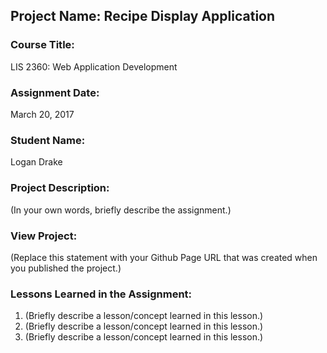 ## Project Name:  Recipe Display Application

### Course Title:
LIS 2360:  Web Application Development

### Assignment Date:  
March 20, 2017

### Student Name:  
Logan Drake

### Project Description:
(In your own words, briefly describe the assignment.)

### View Project:
(Replace this statement with your Github Page URL that was created when you 
 published the project.)

### Lessons Learned in the Assignment:
1. (Briefly describe a lesson/concept learned in this lesson.)
2. (Briefly describe a lesson/concept learned in this lesson.)
3. (Briefly describe a lesson/concept learned in this lesson.)
